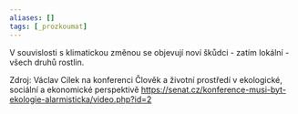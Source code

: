 ```yaml
---
aliases: []
tags: [_prozkoumat]
---
```

V souvislosti s klimatickou změnou se objevují noví škůdci - zatím lokální - všech druhů rostlin.

Zdroj: Václav Cílek na konferenci Člověk a životní prostředí v ekologické, sociální a ekonomické perspektivě
https://senat.cz/konference-musi-byt-ekologie-alarmisticka/video.php?id=2